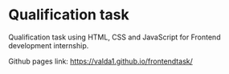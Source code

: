 # Qualification task
Qualification task using HTML, CSS and JavaScript for Frontend development internship.

Github pages link: https://valda1.github.io/frontendtask/
